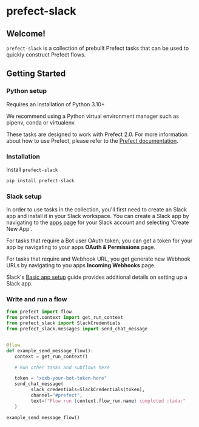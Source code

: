 # prefect-slack

## Welcome!

`prefect-slack` is a collection of prebuilt Prefect tasks that can be used to quickly construct Prefect flows.

## Getting Started

### Python setup

Requires an installation of Python 3.10+

We recommend using a Python virtual environment manager such as pipenv, conda or virtualenv.

These tasks are designed to work with Prefect 2.0. For more information about how to use Prefect, please refer to the [Prefect documentation](https://docs.prefect.io/).

### Installation

Install `prefect-slack`

```bash
pip install prefect-slack
```

### Slack setup

In order to use tasks in the collection, you'll first need to create an Slack app and install it in your Slack workspace. You can create a Slack app by navigating to the [apps page](https://api.slack.com/apps) for your Slack account and selecting 'Create New App'.

For tasks that require a Bot user OAuth token, you can get a token for your app by navigating to your apps __OAuth & Permissions__ page.

For tasks that require and Webhook URL, you get generate new Webhook URLs by navigating to you apps __Incoming Webhooks__ page.

Slack's [Basic app setup](https://api.slack.com/authentication/basics) guide provides additional details on setting up a Slack app.

### Write and run a flow

```python
from prefect import flow
from prefect.context import get_run_context
from prefect_slack import SlackCredentials
from prefect_slack.messages import send_chat_message


@flow
def example_send_message_flow():
   context = get_run_context()

   # Run other tasks and subflows here

   token = "xoxb-your-bot-token-here"
   send_chat_message(
         slack_credentials=SlackCredentials(token),
         channel="#prefect",
         text=f"Flow run {context.flow_run.name} completed :tada:"
   )

example_send_message_flow()
```
